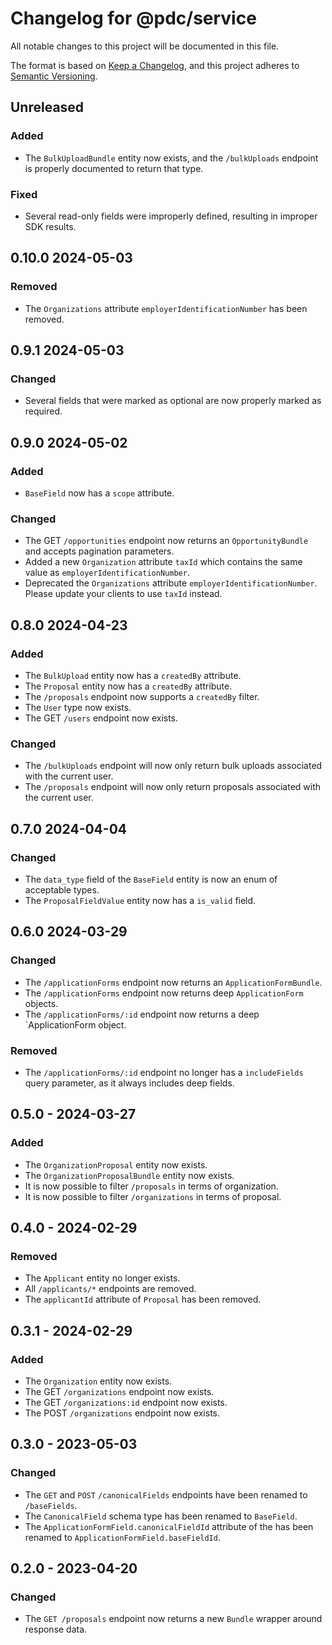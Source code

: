 # Changelog for @pdc/service

All notable changes to this project will be documented in this file.

The format is based on [Keep a Changelog](https://keepachangelog.com/en/1.0.0/),
and this project adheres to [Semantic Versioning](https://semver.org/spec/v2.0.0.html).

## Unreleased

### Added

- The `BulkUploadBundle` entity now exists, and the `/bulkUploads` endpoint is properly documented to return that type.

### Fixed

- Several read-only fields were improperly defined, resulting in improper SDK results.

## 0.10.0 2024-05-03

### Removed

- The `Organizations` attribute `employerIdentificationNumber` has been removed.

## 0.9.1 2024-05-03

### Changed

- Several fields that were marked as optional are now properly marked as required.

## 0.9.0 2024-05-02

### Added

- `BaseField` now has a `scope` attribute.

### Changed

- The GET `/opportunities` endpoint now returns an `OpportunityBundle` and accepts pagination parameters.
- Added a new `Organization` attribute `taxId` which contains the same value as `employerIdentificationNumber`.
- Deprecated the `Organizations` attribute `employerIdentificationNumber`. Please update your clients to use `taxId` instead.

## 0.8.0 2024-04-23

### Added

- The `BulkUpload` entity now has a `createdBy` attribute.
- The `Proposal` entity now has a `createdBy` attribute.
- The `/proposals` endpoint now supports a `createdBy` filter.
- The `User` type now exists.
- The GET `/users` endpoint now exists.

### Changed

- The `/bulkUploads` endpoint will now only return bulk uploads associated with the current user.
- The `/proposals` endpoint will now only return proposals associated with the current user.

## 0.7.0 2024-04-04

### Changed

- The `data_type` field of the `BaseField` entity is now an enum of acceptable types.
- The `ProposalFieldValue` entity now has a `is_valid` field.

## 0.6.0 2024-03-29

### Changed

- The `/applicationForms` endpoint now returns an `ApplicationFormBundle`.
- The `/applicationForms` endpoint now returns deep `ApplicationForm` objects.
- The `/applicationForms/:id` endpoint now returns a deep `ApplicationForm object.

### Removed

- The `/applicationForms/:id` endpoint no longer has a `includeFields` query parameter, as it always includes deep fields.

## 0.5.0 - 2024-03-27

### Added

- The `OrganizationProposal` entity now exists.
- The `OrganizationProposalBundle` entity now exists.
- It is now possible to filter `/proposals` in terms of organization.
- It is now possible to filter `/organizations` in terms of proposal.

## 0.4.0 - 2024-02-29

### Removed

- The `Applicant` entity no longer exists.
- All `/applicants/*` endpoints are removed.
- The `applicantId` attribute of `Proposal` has been removed.

## 0.3.1 - 2024-02-29

### Added

- The `Organization` entity now exists.
- The GET `/organizations` endpoint now exists.
- The GET `/organizations:id` endpoint now exists.
- The POST `/organizations` endpoint now exists.

## 0.3.0 - 2023-05-03

### Changed

- The `GET` and `POST` `/canonicalFields` endpoints have been renamed to `/baseFields`.
- The `CanonicalField` schema type has been renamed to `BaseField`.
- The `ApplicationFormField.canonicalFieldId` attribute of the has been renamed to `ApplicationFormField.baseFieldId`.

## 0.2.0 - 2023-04-20

### Changed

- The `GET /proposals` endpoint now returns a new `Bundle` wrapper around response data.
